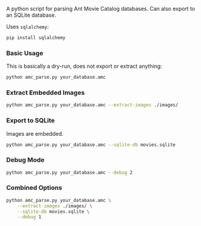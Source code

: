 A python script for parsing Ant Movie Catalog databases. Can also export to an SQLite database.

Uses `sqlalchemy`:
```bash
pip install sqlalchemy
```

### Basic Usage
This is basically a dry-run, does not export or extract anything:

```bash
python amc_parse.py your_database.amc
```

### Extract Embedded Images

```bash
python amc_parse.py your_database.amc --extract-images ./images/
```

### Export to SQLite
Images are embedded.

```bash
python amc_parse.py your_database.amc --sqlite-db movies.sqlite
```

### Debug Mode

```bash
python amc_parse.py your_database.amc --debug 2
```

### Combined Options

```bash
python amc_parse.py your_database.amc \
    --extract-images ./images/ \
    --sqlite-db movies.sqlite \
    --debug 1
```
